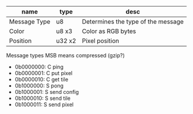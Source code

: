 | name | type | desc |
|------|------|------|
| Message Type | u8 | Determines the type of the message |
| Color | u8 x3 | Color as RGB bytes |
| Position | u32 x2 | Pixel position |


Message types
MSB means compressed (gzip?)
- 0b0000000: C ping
- 0b0000001: C put pixel
- 0b0000010: C get tile
- 0b1000000: S pong
- 0b1000001: S send config
- 0b1000010: S send tile
- 0b1000011: S send pixel